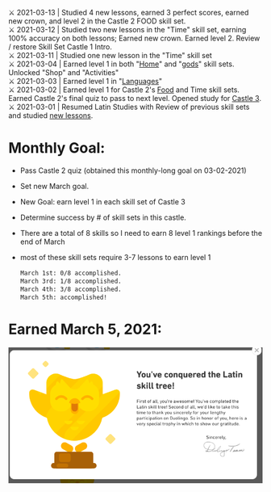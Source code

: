 ⚔️ 2021-03-13 | Studied 4 new lessons, earned 3 perfect scores, earned new crown, and level 2 in the Castle 2 FOOD skill set. <br>
⚔️ 2021-03-12 | Studied two new lessons in the "Time" skill set, earning 100% accuracy on both lessons; Earned new crown.  Earned level 2. Review / restore Skill Set Castle 1 Intro. <br>
⚔️ 2021-03-11 | Studied one new lesson in the "Time" skill set<br>
⚔️ 2021-03-04 | Earned level 1 in both "[Home](https://github.com/EO4wellness/T-I-L/blob/main/polyglot/latin/Castle-3/Home.md)" and "[gods](https://github.com/EO4wellness/T-I-L/blob/main/polyglot/latin/Castle-3/gods.md)" skill sets. Unlocked "Shop" and "Activities" <br>
⚔️ 2021-03-03 | Earned level 1 in "[Languages](https://github.com/EO4wellness/T-I-L/blob/main/polyglot/latin/Castle-3/Language.md)" <br>
⚔️ 2021-03-02 | Earned level 1 for Castle 2's [Food](https://github.com/EO4wellness/T-I-L/blob/main/polyglot/latin/Images/2021-03-02_Food-Lesson2.jpg) and Time skill sets. Earned Castle 2's final quiz to pass to next level.  Opened study for [Castle 3](https://github.com/EO4wellness/T-I-L/tree/main/polyglot/latin/Castle-3).<br>
⚔️ 2021-03-01 | Resumed Latin Studies with Review of previous skill sets and studied [new lessons](https://github.com/EO4wellness/T-I-L/blob/main/polyglot/latin/Images/2021-03-01_Ace-Skill-Perfect-Scores.jpg). 

# Monthly Goal: 
* Pass Castle 2 quiz (obtained this monthly-long goal on 03-02-2021)
* Set new March goal.
* New Goal: earn level 1 in each skill set of Castle 3
* Determine success by # of skill sets in this castle.  
* There are a total of 8 skills so I need to earn 8 level 1 rankings before the end of March
* most of these skill sets require 3-7 lessons to earn level 1 

      March 1st: 0/8 accomplished. 
      March 3rd: 1/8 accomplished. 
      March 4th: 3/8 accomplished. 
      March 5th: accomplished!

# Earned March 5, 2021:

![earned](https://github.com/EO4wellness/T-I-L/blob/main/polyglot/latin/Images/2021-03-05-EO4Wellness-earned.png)
